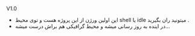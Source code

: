 V1.0

* این اولین ورژن از این پروژه هست و توی محیط shell یا idle میتونید ران بگیرید .
* در اینده به روز رسانی میشه و محیط گرافیکی هم براش درست میشه...
